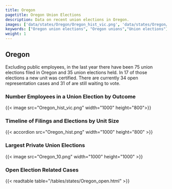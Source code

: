 ```yaml
---
title: Oregon
pagetitle: Oregon Union Elections
description: Data on recent union elections in Oregon.
images: ['data/states/Oregon/Oregon_hist_vic.png', 'data/states/Oregon/Oregon_hist_size.png', 'data/states/Oregon/Oregon_10.png']
keywords: ["Oregon union elections", "Oregon unions","Union elections"]
weight: 1
---
```

##  Oregon

Excluding public employees, in the last year there have been 75 union elections filed in Oregon and 35 union elections held. In 17 of those elections a new unit was certified. There are currently 34 open representation cases and 31 of are still waiting to vote.

### Number Employees in a Union Election by Outcome
{{< image src="Oregon_hist_vic.png" width="1000" height="800">}}

### Timeline of Filings and Elections by Unit Size
{{< accordion src="Oregon_hist.png" width="1000" height="800" >}}

### Largest Private Union Elections
{{< image src="Oregon_10.png" width="1000" height="1000"  >}}

### Open Election Related Cases
{{< readtable table="/tables/states/Oregon_open.html" >}}

